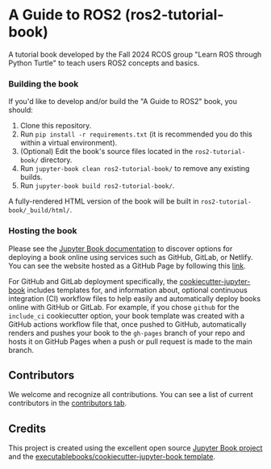 # A Guide to ROS2 (ros2-tutorial-book)
A tutorial book developed by the Fall 2024 RCOS group "Learn ROS through Python Turtle" to teach users ROS2 concepts and basics.

### Building the book
If you'd like to develop and/or build the "A Guide to ROS2" book, you should:

1. Clone this repository.
2. Run `pip install -r requirements.txt` (it is recommended you do this within a virtual environment).
3. (Optional) Edit the book's source files located in the `ros2-tutorial-book/` directory.
4. Run `jupyter-book clean ros2-tutorial-book/` to remove any existing builds.
5. Run `jupyter-book build ros2-tutorial-book/`.

A fully-rendered HTML version of the book will be built in `ros2-tutorial-book/_build/html/`.

### Hosting the book
Please see the [Jupyter Book documentation](https://jupyterbook.org/publish/web.html) to discover options for deploying a book online using services such as GitHub, GitLab, or Netlify.
You can see the website hosted as a GitHub Page by following this [link](https://alejandroobc.github.io/ros2-tutorial-book/).

For GitHub and GitLab deployment specifically, the [cookiecutter-jupyter-book](https://github.com/executablebooks/cookiecutter-jupyter-book) 
includes templates for, and information about, optional continuous integration (CI) workflow files to help easily and 
automatically deploy books online with GitHub or GitLab. For example, if you chose `github` for the `include_ci` cookiecutter option, 
your book template was created with a GitHub actions workflow file that, once pushed to GitHub, automatically renders 
and pushes your book to the `gh-pages` branch of your repo and hosts it on GitHub Pages when a push or pull request is made to the main branch.

## Contributors
We welcome and recognize all contributions. You can see a list of current contributors in the [contributors tab](https://github.com/AlejandrooBC/ros2-tutorial-book/graphs/contributors).

## Credits
This project is created using the excellent open source [Jupyter Book project](https://jupyterbook.org/) and the [executablebooks/cookiecutter-jupyter-book template](https://github.com/executablebooks/cookiecutter-jupyter-book).
